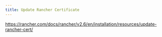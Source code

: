 ```yaml
---
title: Update Rancher Certificate
---
```


https://rancher.com/docs/rancher/v2.6/en/installation/resources/update-rancher-cert/